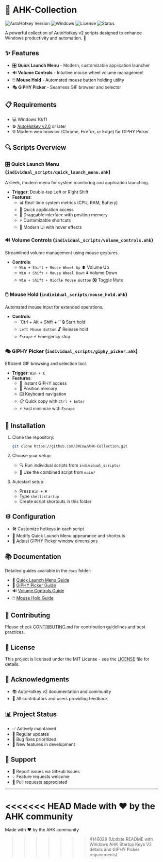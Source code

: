 # 🚀 AHK-Collection

![AutoHotkey Version](https://img.shields.io/badge/AutoHotkey-v2.0-blue.svg)
![Windows](https://img.shields.io/badge/Windows-10%2F11-brightgreen.svg)
![License](https://img.shields.io/badge/License-MIT-yellow.svg)
![Status](https://img.shields.io/badge/Status-Active-success.svg)

A powerful collection of AutoHotkey v2 scripts designed to enhance Windows productivity and automation. 🎯

## ✨ Features

- 🎛️ **Quick Launch Menu** - Modern, customizable application launcher
- 🔊 **Volume Controls** - Intuitive mouse wheel volume management
- 🖱️ **Mouse Hold** - Automated mouse button holding utility
- 🎭 **GIPHY Picker** - Seamless GIF browser and selector

## 📋 Requirements

- 💻 Windows 10/11
- ⚙️ [AutoHotkey v2.0](https://www.autohotkey.com/) or later
- 🌐 Modern web browser (Chrome, Firefox, or Edge) for GIPHY Picker

## 🔍 Scripts Overview

### 🎛️ Quick Launch Menu (`individual_scripts/quick_launch_menu.ahk`)
A sleek, modern menu for system monitoring and application launching.

- **Trigger**: Double-tap Left or Right Shift
- **Features**:
  - 📊 Real-time system metrics (CPU, RAM, Battery)
  - 🚀 Quick application access
  - 🎯 Draggable interface with position memory
  - ⚡ Customizable shortcuts
  - 🎨 Modern UI with hover effects

### 🔊 Volume Controls (`individual_scripts/volume_controls.ahk`)
Streamlined volume management using mouse gestures.

- **Controls**:
  - `Win + Shift + Mouse Wheel Up` ⬆️ Volume Up
  - `Win + Shift + Mouse Wheel Down` ⬇️ Volume Down
  - `Win + Shift + Middle Mouse Button` 🔇 Toggle Mute

### 🖱️ Mouse Hold (`individual_scripts/mouse_hold.ahk`)
Automated mouse input for extended operations.

- **Controls**:
  - `Ctrl + Alt + Shift + \`` 🔒 Start hold
  - `Left Mouse Button` 🔓 Release hold
  - `Escape` ⚡ Emergency stop

### 🎭 GIPHY Picker (`individual_scripts/giphy_picker.ahk`)
Efficient GIF browsing and selection tool.

- **Trigger**: `Win + C`
- **Features**:
  - 🚀 Instant GIPHY access
  - 💾 Position memory
  - ⌨️ Keyboard navigation
  - 📋 Quick copy with `Ctrl + Enter`
  - ⚡ Fast minimize with `Escape`

## 🚀 Installation

1. Clone the repository:
   ```bash
   git clone https://github.com/JWCow/AHK-Collection.git
   ```

2. Choose your setup:
   - 🔍 Run individual scripts from `individual_scripts/`
   - 🎯 Use the combined script from `main/`

3. Autostart setup:
   - Press `Win + R`
   - Type `shell:startup`
   - Create script shortcuts in this folder

## ⚙️ Configuration

- 🛠️ Customize hotkeys in each script
- 🎨 Modify Quick Launch Menu appearance and shortcuts
- 📐 Adjust GIPHY Picker window dimensions

## 📚 Documentation

Detailed guides available in the `docs` folder:
- 📖 [Quick Launch Menu Guide](docs/quick_launch_menu.md)
- 🎨 [GIPHY Picker Guide](docs/giphy_picker.md)
- 🔊 [Volume Controls Guide](docs/volume_controls.md)
- 🖱️ [Mouse Hold Guide](docs/mouse_hold.md)

## 🤝 Contributing

Please check [CONTRIBUTING.md](CONTRIBUTING.md) for contribution guidelines and best practices.

## 📄 License

This project is licensed under the MIT License - see the [LICENSE](LICENSE) file for details.

## 🙏 Acknowledgments

- 📚 AutoHotkey v2 documentation and community
- 👥 All contributors and users providing feedback

## 📊 Project Status

- ✅ Actively maintained
- 🔄 Regular updates
- 🐛 Bug fixes prioritized
- 🎯 New features in development

## 💬 Support

- 📧 Report issues via GitHub Issues
- 💡 Feature requests welcome
- 🤝 Pull requests appreciated

---
<<<<<<< HEAD
Made with ❤️ by the AHK community 
=======
Made with ❤️ by the AHK community 
>>>>>>> 4146029 (Update README with Windows AHK Startup Keys V2 details and GIPHY Picker requirements)
